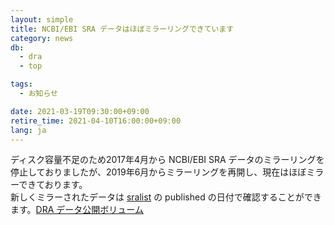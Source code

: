 ```yaml
---
layout: simple
title: NCBI/EBI SRA データはほぼミラーリングできています
category: news
db:
  - dra
  - top

tags:
  - お知らせ

date: 2021-03-19T09:30:00+09:00
retire_time: 2021-04-10T16:00:00+09:00
lang: ja
---
```


ディスク容量不足のため2017年4月から NCBI/EBI SRA データのミラーリングを停止しておりましたが、2019年6月からミラーリングを再開し、現在はほぼミラーできております。    
新しくミラーされたデータは [sralist](https://ddbj.nig.ac.jp/public/ddbj_database/dra/meta/list/) の published の日付で確認することができます。[DRA データ公開ボリューム](/statistics/index.html#dra-release)


